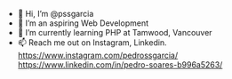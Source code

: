 - 👋 Hi, I’m @pssgarcia
- 👀 I’m an aspiring Web Development  
- 🌱 I’m currently learning PHP at Tamwood, Vancouver  
- 📫 Reach me out on Instagram, Linkedin. 
https://www.instagram.com/pedrossgarcia/
https://www.linkedin.com/in/pedro-soares-b996a5263/
<!---
pssgarcia/pssgarcia is a ✨ special ✨ repository because its `README.md` (this file) appears on your GitHub profile.
You can click the Preview link to take a look at your changes.
--->

